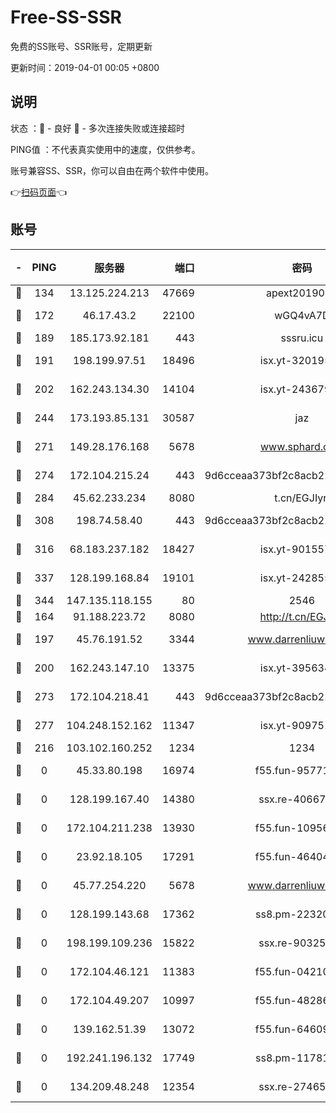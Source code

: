# Free-SS-SSR

免费的SS账号、SSR账号，定期更新

更新时间：2019-04-01 00:05 +0800

## 说明

状态     ：🙂 - 良好 🙁 - 多次连接失败或连接超时

PING值   ：不代表真实使用中的速度，仅供参考。

账号兼容SS、SSR，你可以自由在两个软件中使用。

👉[扫码页面](https://liesauer.github.io/Free-SS-SSR/)👈

## 账号

|-|PING|服务器|端口|密码|加密方式|区域|
|:----:|:----:|:-----:|-----:|:----:|:----:|:----:|
|🙂|134|13.125.224.213|47669|apext2019001|chacha20|KR|
|🙂|172|46.17.43.2|22100|wGQ4vA7D|aes-256-gcm|RU|
|🙂|189|185.173.92.181|443|sssru.icu|rc4-md5|RU|
|🙂|191|198.199.97.51|18496|isx.yt-32019519|aes-256-cfb|US|
|🙂|202|162.243.134.30|14104|isx.yt-24367948|aes-256-cfb|US|
|🙂|244|173.193.85.131|30587|jaz|aes-256-cfb|US|
|🙂|271|149.28.176.168|5678|www.sphard.com|aes-256-cfb|AU|
|🙂|274|172.104.215.24|443|9d6cceaa373bf2c8acb22e60b6a58be6|aes-256-cfb|US|
|🙂|284|45.62.233.234|8080|t.cn/EGJIyrl|rc4-md5|CA|
|🙂|308|198.74.58.40|443|9d6cceaa373bf2c8acb22e60b6a58be6|aes-256-cfb|US|
|🙂|316|68.183.237.182|18427|isx.yt-90155746|aes-256-cfb|SG|
|🙂|337|128.199.168.84|19101|isx.yt-24285595|aes-256-cfb|SG|
|🙂|344|147.135.118.155|80|2546|chacha20|US|
|🙂|164|91.188.223.72|8080|http://t.cn/EGJIyrl|rc4-md5|RU|
|🙂|197|45.76.191.52|3344|www.darrenliuwei.com|aes-256-cfb|JP|
|🙂|200|162.243.147.10|13375|isx.yt-39563486|aes-256-cfb|US|
|🙂|273|172.104.218.41|443|9d6cceaa373bf2c8acb22e60b6a58be6|aes-256-cfb|US|
|🙂|277|104.248.152.162|11347|isx.yt-90975139|aes-256-cfb|SG|
|🙁|216|103.102.160.252|1234|1234|rc4-md5|JP|
|🙁|0|45.33.80.198|16974|f55.fun-95771159|aes-256-cfb|US|
|🙁|0|128.199.167.40|14380|ssx.re-40667368|aes-256-cfb|SG|
|🙁|0|172.104.211.238|13930|f55.fun-10956587|aes-256-cfb|US|
|🙁|0|23.92.18.105|17291|f55.fun-46404698|aes-256-cfb|US|
|🙁|0|45.77.254.220|5678|www.darrenliuwei.com|aes-256-cfb|SG|
|🙁|0|128.199.143.68|17362|ss8.pm-22320506|aes-256-cfb|SG|
|🙁|0|198.199.109.236|15822|ssx.re-90325864|aes-256-cfb|US|
|🙁|0|172.104.46.121|11383|f55.fun-04210255|aes-256-cfb|SG|
|🙁|0|172.104.49.207|10997|f55.fun-48286538|aes-256-cfb|SG|
|🙁|0|139.162.51.39|13072|f55.fun-64609790|aes-256-cfb|SG|
|🙁|0|192.241.196.132|17749|ss8.pm-11781750|aes-256-cfb|US|
|🙁|0|134.209.48.248|12354|ssx.re-27465668|aes-256-cfb|US|
